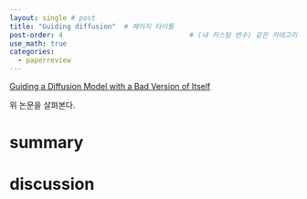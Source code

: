 ```yaml
---
layout: single # post
title: "Guiding diffusion"  # 페이지 타이틀
post-order: 4                               # (내 커스텀 변수) 같은 카테고리 내 정렬 순서
use_math: true
categories:
  - paperreview
---
```


[Guiding a Diffusion Model with a Bad Version of Itself][paperlink]

[paperlink]:https://arxiv.org/abs/2406.02507

위 논문을 살펴본다. 

# summary




# discussion


